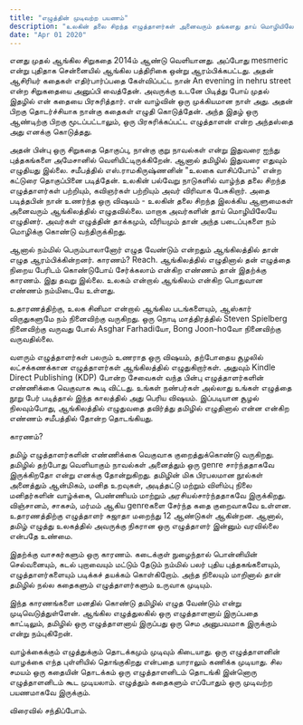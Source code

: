 ```yaml
---
title: "எழுத்தின் முடிவற்ற பயணம்"
description: "உலகின் தலை சிறந்த எழுத்தாளர்கள் அனைவரும் தங்களது தாய் மொழியிலேயே எழுதுகின்றனர்"
date: "Apr 01 2020"
---
```


எனது முதல் ஆங்கில சிறுகதை 2014ம் ஆண்டு வெளியானது. அப்போது mesmeric என்று புதிதாக சென்னையில் ஆங்கில பத்திரிகை ஒன்று ஆரம்பிக்கபட்டது. அதன் ஆசிரியர் கதைகள் எதிர்பார்ப்பதை கேள்விப்பட்ட நான் An evening in nehru street என்ற சிறுகதையை அனுப்பி வைத்தேன். அவருக்கு உடனே பிடித்து போய் முதல் இதழில் என் கதையை பிரசுரித்தார். என் வாழ்வின் ஒரு முக்கியமான நாள் அது. அதன் பிறகு தொடர்ச்சியாக நான்கு கதைகள் எழுதி கொடுத்தேன். அந்த இதழ் ஒரு ஆண்டிற்கு பிறகு மூடப்பட்டாலும், ஒரு பிரசுரிக்கப்பட்ட எழுத்தாளன் என்ற அந்தஸ்தை அது எனக்கு கொடுத்தது. 

அதன் பின்பு ஒரு சிறுகதை தொகுப்பு, நான்கு குறு நாவல்கள் என்று இதுவரை ஐந்து புத்தகங்களை அமேசானில் வெளியிட்டிருக்கிறேன். ஆனால் தமிழில் இதுவரை எதுவும் எழுதியது இல்லை. சமீபத்தில் எஸ்.ராமகிருஷ்ணனின் "உலகை வாசிப்போம்" என்ற கட்டுரை தொகுப்பினை படித்தேன். உலகின் பல்வேறு நாடுகளில் வாழ்ந்த தலை சிறந்த எழுத்தாளர்கள் பற்றியும், கவிஞர்கள் பற்றியும் அவர் விரிவாக பேசுகிறார். அதை படித்தபின் நான் உணர்ந்த ஒரு விஷயம் - உலகின் தலை சிறந்த இலக்கிய ஆளுமைகள் அனைவரும் ஆங்கிலத்தில் எழுதவில்லை. மாறாக அவர்களின் தாய் மொழியிலேயே எழுதினர். அவர்கள் எழுத்தின் தாக்கமும், வீரியமும் தான் அந்த படைப்புகளை நம் மொழிக்கு கொண்டு வந்திருக்கிறது. 

ஆனால் நம்மில் பெரும்பாலானோர் எழுத வேண்டும் என்றதும் ஆங்கிலத்தில் தான் எழுத ஆரம்பிக்கின்றனர். காரணம்? Reach. ஆங்கிலத்தில் எழுதினால் தன் எழுத்தை நிறைய பேரிடம் கொண்டுபோய் சேர்க்கலாம் என்கிற எண்ணம் தான் இதற்க்கு காரணம். இது தவறு இல்லை. உலகம் என்றால் ஆங்கிலம் என்கிற பொதுவான எண்ணம் நம்மிடையே உள்ளது. 

உதாரணத்திற்கு, உலக சினிமா என்றால் ஆங்கில படங்களையும், ஆஸ்கார் விருதுகளுமே நம் நினைவிற்கு வருகிறது. ஒரு நொடி மாத்திரத்தில் Steven Spielberg நினைவிற்கு வருவது போல் Asghar Farhadiயோ, Bong Joon-hoவோ நினைவிற்கு வருவதில்லை. 

வளரும் எழுத்தாளர்கள் பலரும் உணராத ஒரு விஷயம், தற்போதைய சூழலில் லட்சக்கணக்கான எழுத்தாளர்கள் ஆங்கிலத்தில் எழுதுகிறார்கள். அதுவும் Kindle Direct Publishing (KDP) போன்ற சேவைகள் வந்த பின்பு எழுத்தாளர்களின் எண்ணிக்கை வெகுவாக கூடி விட்டது. உங்கள் நண்பர்கள் அல்லாது உங்கள் எழுத்தை நூறு பேர் படித்தால் இந்த காலத்தில் அது பெரிய விஷயம். இப்படியான சூழல் நிலவும்போது, ஆங்கிலத்தில் எழுதுவதை தவிர்த்து  தமிழில் எழுதினால் என்ன என்கிற எண்ணம் சமீபத்தில் தோன்ற தொடங்கியது. 

காரணம்?

தமிழ் எழுத்தாளர்களின் எண்ணிக்கை வெகுவாக குறைத்துக்கொண்டு வருகிறது. தமிழில் தற்போது வெளியாகும் நாவல்கள் அனைத்தும் ஒரு genre சார்ந்ததாகவே இருக்கிறதோ என்று எனக்கு தோன்றுகிறது. தமிழின் மிக பிரபலமான நூல்கள் அனைத்தும் ஆன்மிகம், மனித உறவுகள், அடித்தட்டு மற்றும் விளிம்பு நிலை மனிதர்களின் வாழ்க்கை, பெண்ணியம் மாற்றும் அரசியல்சார்ந்ததாகவே இருக்கிறது. விஞ்சானம், சாகசம், மர்மம் ஆகிய genreகளை சேர்ந்த கதை குறைவாகவே உள்ளன. உதாரணத்திற்கு எழுத்தாளர் சுஜாதா மறைந்து 12 ஆண்டுகள் ஆகின்றன. ஆனால், தமிழ் எழுத்து உலகத்தில் அவருக்கு நிகரான ஒரு எழுத்தாளர் இன்னும் வரவில்லை என்பதே உண்மை. 

இதற்க்கு வாசகர்களும் ஒரு காரணம். கடைக்குள் நுழைந்தால் பொன்னியின் செல்வனையும், கடல் புறாவையும் மட்டும் தேடும் நம்மில் பலர் புதிய புத்தகங்களையும், எழுத்தாளர்களையும் படிக்கச் தயக்கம் கொள்கிறோம். அந்த நிலையும் மாறினால் தான் தமிழில் நல்ல கதைகளும் எழுத்தாளர்களும் உருவாக முடியும். 

இந்த காரணங்களை மனதில் கொண்டு தமிழில் எழுத வேண்டும் என்று முடிவெடுத்துள்ளேன். ஆங்கில எழுத்துலகில் ஒரு எழுத்தாளனாய் இருப்பதை காட்டிலும், தமிழில் ஒரு எழுத்தாளனாய் இருப்பது ஒரு செம அனுபவமாக இருக்கும் என்று நம்புகிறேன். 

வாழ்க்கைக்கும் எழுத்துக்கும் தொடக்கமும் முடிவும் கிடையாது. ஒரு எழுத்தாளனின் வாழக்கை எந்த புள்ளியில் தொங்குகிறது என்பதை யாராலும் கணிக்க முடியாது. சில சமயம் ஒரு கதையின் தொடக்கம் ஒரு எழுத்தாளனிடம் தொடங்கி இன்னொரு எழுத்தாளனிடம் கூட முடியலாம். எழுத்தும் கதைகளும் எப்போதும் ஒரு முடிவற்ற பயணமாகவே இருக்கும். 

விரைவில் சந்திப்போம். 